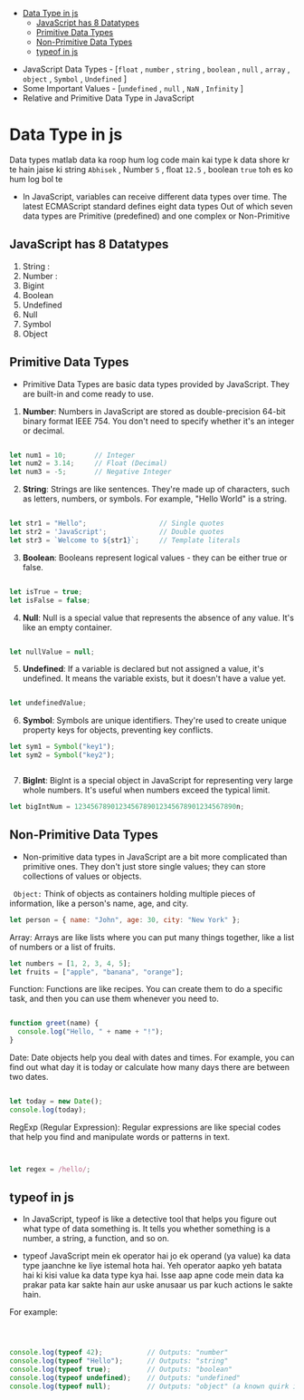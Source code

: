 <!-- TOC -->

- [Data Type in js](#data-type-in-js)
    - [JavaScript has 8 Datatypes](#javascript-has-8-datatypes)
    - [Primitive Data Types](#primitive-data-types)
    - [Non-Primitive Data Types](#non-primitive-data-types)
    - [typeof in js](#typeof-in-js)

<!-- /TOC -->


- JavaScript Data Types - [`float` , `number` , `string` , `boolean` , `null` , `array` , `object` , `Symbol` , `Undefined` ]
- Some Important Values - [`undefined` , `null` , `NaN` , `Infinity` ]
- Relative and Primitive Data Type in JavaScript



# Data Type in js


Data types matlab data ka roop hum log code main kai type k data shore kr te hain jaise ki string `Abhisek` , Number `5` , float `12.5` , boolean `true` toh es ko hum log bol te 

- In JavaScript, variables can receive different data types over time. The latest ECMAScript standard defines eight data types Out of which seven data types are Primitive (predefined) and one complex or Non-Primitive



## JavaScript has 8 Datatypes
1. String :
2. Number :  
2. Bigint
3. Boolean
4. Undefined
5. Null
6. Symbol
7. Object

## Primitive Data Types

- Primitive Data Types are basic data types provided by JavaScript. They are built-in and come ready to use.

1. **Number**: Numbers in JavaScript are stored as double-precision 64-bit binary format IEEE 754. You don't need to specify whether it's an integer or decimal.

```javascript

let num1 = 10;       // Integer
let num2 = 3.14;     // Float (Decimal)
let num3 = -5;       // Negative Integer


```

2. **String**: Strings are like sentences. They're made up of characters, such as letters, numbers, or symbols. For example, "Hello World" is a string.

```javascript

let str1 = "Hello";                  // Single quotes
let str2 = 'JavaScript';             // Double quotes
let str3 = `Welcome to ${str1}`;     // Template literals


```


3. **Boolean**: Booleans represent logical values - they can be either true or false.

```javascript

let isTrue = true;
let isFalse = false;


```


4. **Null**: Null is a special value that represents the absence of any value. It's like an empty container.


```javascript

let nullValue = null;


```



5. **Undefined**: If a variable is declared but not assigned a value, it's undefined. It means the variable exists, but it doesn't have a value yet.

```javascript

let undefinedValue;


```

6. **Symbol**: Symbols are unique identifiers. They're used to create unique property keys for objects, preventing key conflicts.

```javascript
let sym1 = Symbol("key1");
let sym2 = Symbol("key2");



```

7. **BigInt**: BigInt is a special object in JavaScript for representing very large whole numbers. It's useful when numbers exceed the typical limit.

```javascript
let bigIntNum = 1234567890123456789012345678901234567890n;


```





## Non-Primitive Data Types


- Non-primitive data types in JavaScript are a bit more complicated than primitive ones. They don't just store single values; they can store collections of values or objects.

` Object:` Think of objects as containers holding multiple pieces of information, like a person's name, age, and city.

````javascript
let person = { name: "John", age: 30, city: "New York" };

````

Array: Arrays are like lists where you can put many things together, like a list of numbers or a list of fruits.

````javascript
let numbers = [1, 2, 3, 4, 5];
let fruits = ["apple", "banana", "orange"];

````






Function: Functions are like recipes. You can create them to do a specific task, and then you can use them whenever you need to.


````javascript

function greet(name) {
  console.log("Hello, " + name + "!");
}

````






Date: Date objects help you deal with dates and times. For example, you can find out what day it is today or calculate how many days there are between two dates.



````javascript

let today = new Date();
console.log(today);

````






RegExp (Regular Expression): Regular expressions are like special codes that help you find and manipulate words or patterns in text.

```javascript


let regex = /hello/;

````





## typeof in js



- In JavaScript, typeof is like a detective tool that helps you figure out what type of data something is. It tells you whether something is a number, a string, a function, and so on.


- typeof JavaScript mein ek operator hai jo ek operand (ya value) ka data type jaanchne ke liye istemal hota hai. Yeh operator aapko yeh batata hai ki kisi value ka data type kya hai. Isse aap apne code mein data ka prakar pata kar sakte hain aur uske anusaar us par kuch actions le sakte hain.

For example:

````javascript



console.log(typeof 42);           // Outputs: "number"
console.log(typeof "Hello");      // Outputs: "string"
console.log(typeof true);         // Outputs: "boolean"
console.log(typeof undefined);    // Outputs: "undefined"
console.log(typeof null);         // Outputs: "object" (a known quirk in JavaScript)


````
